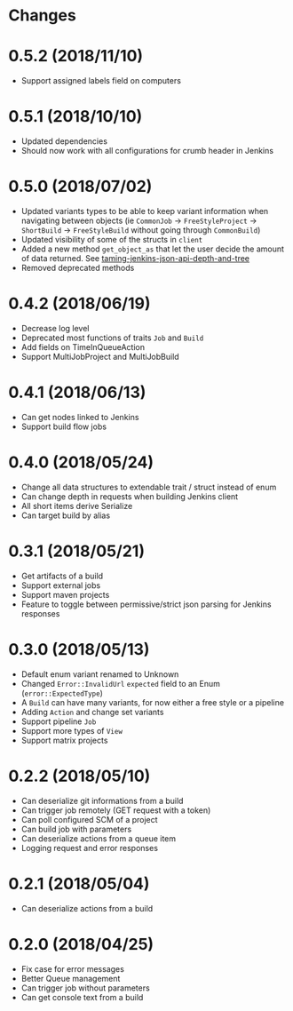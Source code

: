 # Changes

# 0.5.2 (2018/11/10)

* Support assigned labels field on computers

# 0.5.1 (2018/10/10)

* Updated dependencies
* Should now work with all configurations for crumb header in Jenkins

# 0.5.0 (2018/07/02)

* Updated variants types to be able to keep variant information when navigating between objects (ie `CommonJob` -> `FreeStyleProject` -> `ShortBuild` -> `FreeStyleBuild` without going through `CommonBuild`)
* Updated visibility of some of the structs in `client`
* Added a new method `get_object_as` that let the user decide the amount of data returned. See [taming-jenkins-json-api-depth-and-tree](https://www.cloudbees.com/blog/taming-jenkins-json-api-depth-and-tree)
* Removed deprecated methods

# 0.4.2 (2018/06/19)

* Decrease log level
* Deprecated most functions of traits `Job` and `Build`
* Add fields on TimeInQueueAction
* Support MultiJobProject and MultiJobBuild

# 0.4.1 (2018/06/13)

* Can get nodes linked to Jenkins
* Support build flow jobs

# 0.4.0 (2018/05/24)

* Change all data structures to extendable trait / struct instead of enum
* Can change depth in requests when building Jenkins client
* All short items derive Serialize
* Can target build by alias

# 0.3.1 (2018/05/21)

* Get artifacts of a build
* Support external jobs
* Support maven projects
* Feature to toggle between permissive/strict json parsing for Jenkins responses

# 0.3.0 (2018/05/13)

* Default enum variant renamed to Unknown
* Changed `Error::InvalidUrl` `expected` field to an Enum (`error::ExpectedType`)
* A `Build` can have many variants, for now either a free style or a pipeline
* Adding `Action` and change set variants
* Support pipeline `Job`
* Support more types of `View`
* Support matrix projects

# 0.2.2 (2018/05/10)

* Can deserialize git informations from a build
* Can trigger job remotely (GET request with a token)
* Can poll configured SCM of a project
* Can build job with parameters
* Can deserialize actions from a queue item
* Logging request and error responses

# 0.2.1 (2018/05/04)

* Can deserialize actions from a build

# 0.2.0 (2018/04/25)

* Fix case for error messages
* Better Queue management
* Can trigger job without parameters
* Can get console text from a build
